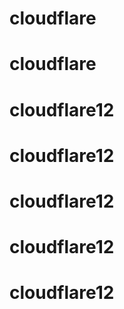 # cloudflare
# cloudflare
# cloudflare12
# cloudflare12
# cloudflare12
# cloudflare12
# cloudflare12
